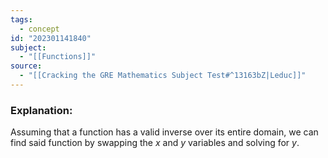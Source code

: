 ```yaml
---
tags:
  - concept
id: "202301141840"
subject:
  - "[[Functions]]"
source:
  - "[[Cracking the GRE Mathematics Subject Test#^13163bZ|Leduc]]"
---
```

### Explanation:
Assuming that a function has a valid inverse over its entire domain, we can find said function by swapping the $x$ and $y$ variables and solving for $y$.